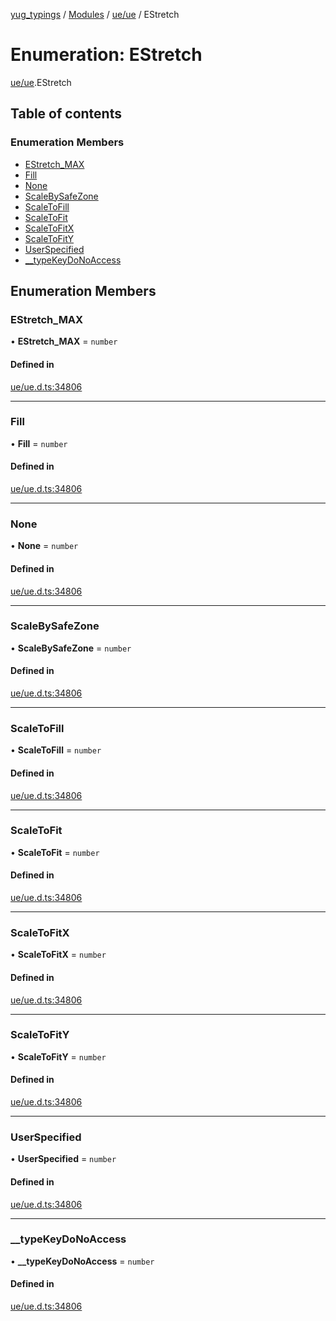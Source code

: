 [yug_typings](../README.md) / [Modules](../modules.md) / [ue/ue](../modules/ue_ue.md) / EStretch

# Enumeration: EStretch

[ue/ue](../modules/ue_ue.md).EStretch

## Table of contents

### Enumeration Members

- [EStretch\_MAX](ue_ue.EStretch.md#estretch_max)
- [Fill](ue_ue.EStretch.md#fill)
- [None](ue_ue.EStretch.md#none)
- [ScaleBySafeZone](ue_ue.EStretch.md#scalebysafezone)
- [ScaleToFill](ue_ue.EStretch.md#scaletofill)
- [ScaleToFit](ue_ue.EStretch.md#scaletofit)
- [ScaleToFitX](ue_ue.EStretch.md#scaletofitx)
- [ScaleToFitY](ue_ue.EStretch.md#scaletofity)
- [UserSpecified](ue_ue.EStretch.md#userspecified)
- [\_\_typeKeyDoNoAccess](ue_ue.EStretch.md#__typekeydonoaccess)

## Enumeration Members

### EStretch\_MAX

• **EStretch\_MAX** = `number`

#### Defined in

[ue/ue.d.ts:34806](https://github.com/YugMetaverse/yug_typings/blob/b7d9b19/ue/ue.d.ts#L34806)

___

### Fill

• **Fill** = `number`

#### Defined in

[ue/ue.d.ts:34806](https://github.com/YugMetaverse/yug_typings/blob/b7d9b19/ue/ue.d.ts#L34806)

___

### None

• **None** = `number`

#### Defined in

[ue/ue.d.ts:34806](https://github.com/YugMetaverse/yug_typings/blob/b7d9b19/ue/ue.d.ts#L34806)

___

### ScaleBySafeZone

• **ScaleBySafeZone** = `number`

#### Defined in

[ue/ue.d.ts:34806](https://github.com/YugMetaverse/yug_typings/blob/b7d9b19/ue/ue.d.ts#L34806)

___

### ScaleToFill

• **ScaleToFill** = `number`

#### Defined in

[ue/ue.d.ts:34806](https://github.com/YugMetaverse/yug_typings/blob/b7d9b19/ue/ue.d.ts#L34806)

___

### ScaleToFit

• **ScaleToFit** = `number`

#### Defined in

[ue/ue.d.ts:34806](https://github.com/YugMetaverse/yug_typings/blob/b7d9b19/ue/ue.d.ts#L34806)

___

### ScaleToFitX

• **ScaleToFitX** = `number`

#### Defined in

[ue/ue.d.ts:34806](https://github.com/YugMetaverse/yug_typings/blob/b7d9b19/ue/ue.d.ts#L34806)

___

### ScaleToFitY

• **ScaleToFitY** = `number`

#### Defined in

[ue/ue.d.ts:34806](https://github.com/YugMetaverse/yug_typings/blob/b7d9b19/ue/ue.d.ts#L34806)

___

### UserSpecified

• **UserSpecified** = `number`

#### Defined in

[ue/ue.d.ts:34806](https://github.com/YugMetaverse/yug_typings/blob/b7d9b19/ue/ue.d.ts#L34806)

___

### \_\_typeKeyDoNoAccess

• **\_\_typeKeyDoNoAccess** = `number`

#### Defined in

[ue/ue.d.ts:34806](https://github.com/YugMetaverse/yug_typings/blob/b7d9b19/ue/ue.d.ts#L34806)
